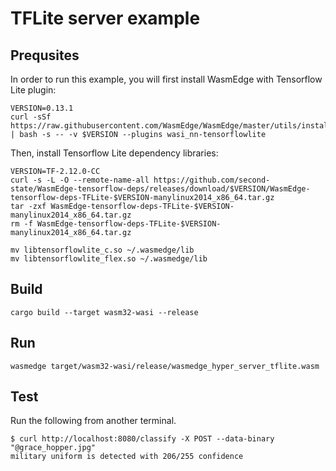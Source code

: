 # TFLite server example

## Prequsites

In order to run this example, you will first install WasmEdge with Tensorflow Lite plugin:

```
VERSION=0.13.1
curl -sSf https://raw.githubusercontent.com/WasmEdge/WasmEdge/master/utils/install.sh | bash -s -- -v $VERSION --plugins wasi_nn-tensorflowlite
```

Then, install Tensorflow Lite dependency libraries:

```
VERSION=TF-2.12.0-CC
curl -s -L -O --remote-name-all https://github.com/second-state/WasmEdge-tensorflow-deps/releases/download/$VERSION/WasmEdge-tensorflow-deps-TFLite-$VERSION-manylinux2014_x86_64.tar.gz
tar -zxf WasmEdge-tensorflow-deps-TFLite-$VERSION-manylinux2014_x86_64.tar.gz
rm -f WasmEdge-tensorflow-deps-TFLite-$VERSION-manylinux2014_x86_64.tar.gz

mv libtensorflowlite_c.so ~/.wasmedge/lib
mv libtensorflowlite_flex.so ~/.wasmedge/lib
```

## Build

```
cargo build --target wasm32-wasi --release
```

## Run

```
wasmedge target/wasm32-wasi/release/wasmedge_hyper_server_tflite.wasm
```

## Test

Run the following from another terminal.

```
$ curl http://localhost:8080/classify -X POST --data-binary "@grace_hopper.jpg"
military uniform is detected with 206/255 confidence
```
